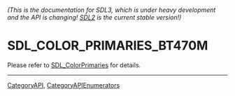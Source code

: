 ###### (This is the documentation for SDL3, which is under heavy development and the API is changing! [SDL2](https://wiki.libsdl.org/SDL2/) is the current stable version!)
# SDL_COLOR_PRIMARIES_BT470M

Please refer to [SDL_ColorPrimaries](SDL_ColorPrimaries) for details.

----
[CategoryAPI](CategoryAPI), [CategoryAPIEnumerators](CategoryAPIEnumerators)

